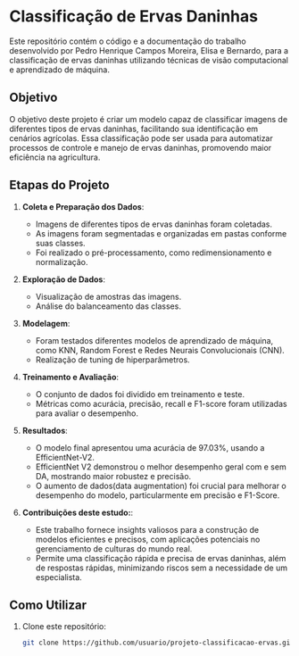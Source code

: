 # Classificação de Ervas Daninhas

Este repositório contém o código e a documentação do trabalho desenvolvido por Pedro Henrique Campos Moreira, Elisa e Bernardo, para a classificação de ervas daninhas utilizando técnicas de visão computacional e aprendizado de máquina.

## Objetivo
O objetivo deste projeto é criar um modelo capaz de classificar imagens de diferentes tipos de ervas daninhas, facilitando sua identificação em cenários agrícolas. Essa classificação pode ser usada para automatizar processos de controle e manejo de ervas daninhas, promovendo maior eficiência na agricultura.

## Etapas do Projeto
1. **Coleta e Preparação dos Dados**:
   - Imagens de diferentes tipos de ervas daninhas foram coletadas.
   - As imagens foram segmentadas e organizadas em pastas conforme suas classes.
   - Foi realizado o pré-processamento, como redimensionamento e normalização.

2. **Exploração de Dados**:
   - Visualização de amostras das imagens.
   - Análise do balanceamento das classes.

3. **Modelagem**:
   - Foram testados diferentes modelos de aprendizado de máquina, como KNN, Random Forest e Redes Neurais Convolucionais (CNN).
   - Realização de tuning de hiperparâmetros.

4. **Treinamento e Avaliação**:
   - O conjunto de dados foi dividido em treinamento e teste.
   - Métricas como acurácia, precisão, recall e F1-score foram utilizadas para avaliar o desempenho.

5. **Resultados**:
   - O modelo final apresentou uma acurácia de 97.03%, usando a EfficientNet-V2.
   - EfficientNet V2 demonstrou o melhor desempenho geral com e sem DA, mostrando maior robustez e precisão.
   - O aumento de dados(data augmentation) foi crucial para melhorar o desempenho do modelo, particularmente em precisão e F1-Score.
6. **Contribuições deste estudo:**:
   -  Este trabalho fornece insights valiosos para a construção de modelos eficientes e precisos, com aplicações potenciais no gerenciamento de culturas do mundo real.
   -  Permite uma classificação rápida e precisa de ervas daninhas, além de respostas rápidas, minimizando riscos sem a necessidade de um especialista.

## Como Utilizar
1. Clone este repositório:
   ```bash
   git clone https://github.com/usuario/projeto-classificacao-ervas.git
